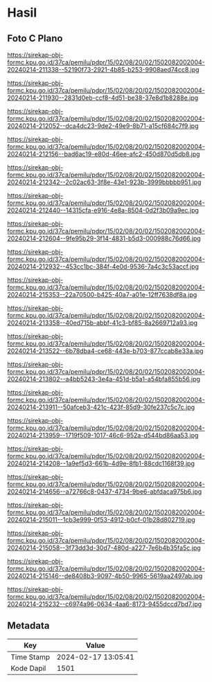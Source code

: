 # Hasil

## Foto C Plano

https://sirekap-obj-formc.kpu.go.id/37ca/pemilu/pdpr/15/02/08/20/02/1502082002004-20240214-211338--52190f73-2921-4b85-b253-9908aed74cc8.jpg

https://sirekap-obj-formc.kpu.go.id/37ca/pemilu/pdpr/15/02/08/20/02/1502082002004-20240214-211930--2831d0eb-ccf8-4d51-be38-37e8d1b8288e.jpg

https://sirekap-obj-formc.kpu.go.id/37ca/pemilu/pdpr/15/02/08/20/02/1502082002004-20240214-212052--dca4dc23-9de2-49e9-8b71-a15cf684c7f9.jpg

https://sirekap-obj-formc.kpu.go.id/37ca/pemilu/pdpr/15/02/08/20/02/1502082002004-20240214-212156--bad6ac19-e80d-46ee-afc2-450d870d5db8.jpg

https://sirekap-obj-formc.kpu.go.id/37ca/pemilu/pdpr/15/02/08/20/02/1502082002004-20240214-212342--2c02ac63-3f8e-43e1-923b-3999bbbbb951.jpg

https://sirekap-obj-formc.kpu.go.id/37ca/pemilu/pdpr/15/02/08/20/02/1502082002004-20240214-212440--14315cfa-e916-4e8a-8504-0d2f3b09a9ec.jpg

https://sirekap-obj-formc.kpu.go.id/37ca/pemilu/pdpr/15/02/08/20/02/1502082002004-20240214-212604--9fe95b29-3f14-4831-b5d3-000988c76d66.jpg

https://sirekap-obj-formc.kpu.go.id/37ca/pemilu/pdpr/15/02/08/20/02/1502082002004-20240214-212932--453cc1bc-384f-4e0d-9536-7a4c3c53accf.jpg

https://sirekap-obj-formc.kpu.go.id/37ca/pemilu/pdpr/15/02/08/20/02/1502082002004-20240214-215353--22a70500-b425-40a7-a01e-12ff7638df8a.jpg

https://sirekap-obj-formc.kpu.go.id/37ca/pemilu/pdpr/15/02/08/20/02/1502082002004-20240214-213358--40ed715b-abbf-41c3-bf85-8a2669712a93.jpg

https://sirekap-obj-formc.kpu.go.id/37ca/pemilu/pdpr/15/02/08/20/02/1502082002004-20240214-213522--6b78dba4-ce68-443e-b703-877ccab8e33a.jpg

https://sirekap-obj-formc.kpu.go.id/37ca/pemilu/pdpr/15/02/08/20/02/1502082002004-20240214-213802--a4bb5243-3e4a-451d-b5a1-a54bfa855b56.jpg

https://sirekap-obj-formc.kpu.go.id/37ca/pemilu/pdpr/15/02/08/20/02/1502082002004-20240214-213911--50afceb3-421c-423f-85d9-30fe237c5c7c.jpg

https://sirekap-obj-formc.kpu.go.id/37ca/pemilu/pdpr/15/02/08/20/02/1502082002004-20240214-213959--1719f509-1017-46c6-952a-d544bd86aa53.jpg

https://sirekap-obj-formc.kpu.go.id/37ca/pemilu/pdpr/15/02/08/20/02/1502082002004-20240214-214208--1a9ef5d3-661b-4d9e-8fb1-88cdc1168f39.jpg

https://sirekap-obj-formc.kpu.go.id/37ca/pemilu/pdpr/15/02/08/20/02/1502082002004-20240214-214656--a72766c8-0437-4734-9be6-abfdaca975b6.jpg

https://sirekap-obj-formc.kpu.go.id/37ca/pemilu/pdpr/15/02/08/20/02/1502082002004-20240214-215011--1cb3e999-0f53-4912-b0cf-01b28d802719.jpg

https://sirekap-obj-formc.kpu.go.id/37ca/pemilu/pdpr/15/02/08/20/02/1502082002004-20240214-215058--3f73dd3d-30d7-480d-a227-7e6b4b35fa5c.jpg

https://sirekap-obj-formc.kpu.go.id/37ca/pemilu/pdpr/15/02/08/20/02/1502082002004-20240214-215146--de8408b3-9097-4b50-9965-5619aa2497ab.jpg

https://sirekap-obj-formc.kpu.go.id/37ca/pemilu/pdpr/15/02/08/20/02/1502082002004-20240214-215232--c6974a96-0634-4aa6-8173-9455dccd7bd7.jpg


## Metadata

| Key        | Value               |
| ---------- | ------------------- |
| Time Stamp | 2024-02-17 13:05:41 |
| Kode Dapil | 1501                |



